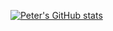 [![Peter's GitHub stats](https://github-readme-stats.vercel.app/api?username=petersteele111&count_private=true)](https://github.com/anuraghazra/github-readme-stats)
